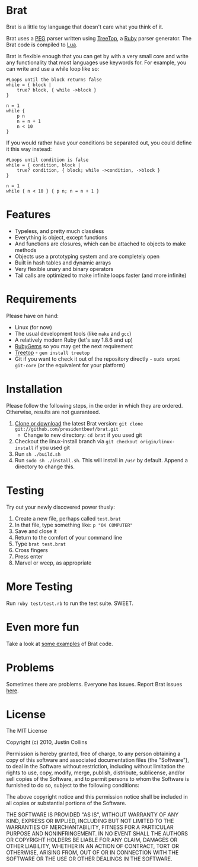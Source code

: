 # Brat

Brat is a little toy language that doesn't care what you think of it.

Brat uses a [PEG](http://en.wikipedia.org/wiki/Parsing_expression_grammar) parser written using [TreeTop](http://treetop.rubyforge.org/index.html), a [Ruby](http://ruby-lang.org) parser generator. The Brat code is compiled to [Lua](http://www.lua.org/).

Brat is flexible enough that you can get by with a very small core and write any functionality that most languages use keywords for. For example, you can write and use a while loop like so:

    #Loops until the block returns false
    while = { block |
        true? block, { while ->block }
    }

    n = 1
    while {
        p n
        n = n + 1
        n < 10
    }

If you would rather have your conditions be separated out, you could define it this way instead:

    #Loops until condition is false
    while = { condition, block |
        true? condition, { block; while ->condition, ->block }
    }   

    n = 1 
    while { n < 10 } { p n; n = n + 1 }


# Features

* Typeless, and pretty much classless
* Everything is object, except functions
* And functions are closures, which can be attached to objects to make methods
* Objects use a prototyping system and are completely open
* Built in hash tables and dynamic arrays
* Very flexible unary and binary operators
* Tail calls are optimized to make infinite loops faster (and more infinite)

# Requirements

Please have on hand:

* Linux (for now)
* The usual development tools (like `make` and `gcc`)
* A relatively modern Ruby (let's say 1.8.6 and up)
* [RubyGems](http://rubyforge.org/projects/rubygems/) so you may get the next requirement
* [Treetop](http://treetop.rubyforge.org/) - `gem install treetop`
* Git if you want to check it out of the repository directly - `sudo urpmi git-core` (or the equivalent for your platform)

# Installation

Please follow the following steps, in the order in which they are ordered. Otherwise, results are not guaranteed.

   1. [Clone or download](http://github.com/presidentbeef/brat/tree/linux-install) the latest Brat version: `git clone git://github.com/presidentbeef/brat.git`
      * Change to new directory: `cd brat` if you used git
   2. Checkout the linux-install branch via `git checkout origin/linux-install` if you used git
   3. Run `sh ./build.sh`
   4. Run `sudo sh ./install.sh`. This will install in `/usr` by default. Append a directory to change this.

# Testing

Try out your newly discovered power thusly:

   1. Create a new file, perhaps called `test.brat`
   2. In that file, type something like: `p "OK COMPUTER"`
   3. Save and close it
   4. Return to the comfort of your command line
   5. Type `brat test.brat`
   6. Cross fingers
   7. Press enter
   8. Marvel or weep, as appropriate 

# More Testing

Run `ruby test/test.rb` to run the test suite. SWEET.

# Even more fun

Take a look at [some examples](http://presidentbeef.github.com/brat/examples.html) of Brat code.

# Problems

Sometimes there are problems. Everyone has issues. Report Brat issues [here](http://github.com/presidentbeef/brat/issues).

# License

The MIT License

Copyright (c) 2010, Justin Collins

Permission is hereby granted, free of charge, to any person obtaining a copy
of this software and associated documentation files (the "Software"), to deal
in the Software without restriction, including without limitation the rights
to use, copy, modify, merge, publish, distribute, sublicense, and/or sell
copies of the Software, and to permit persons to whom the Software is
furnished to do so, subject to the following conditions:

The above copyright notice and this permission notice shall be included in
all copies or substantial portions of the Software.

THE SOFTWARE IS PROVIDED "AS IS", WITHOUT WARRANTY OF ANY KIND, EXPRESS OR
IMPLIED, INCLUDING BUT NOT LIMITED TO THE WARRANTIES OF MERCHANTABILITY,
FITNESS FOR A PARTICULAR PURPOSE AND NONINFRINGEMENT. IN NO EVENT SHALL THE
AUTHORS OR COPYRIGHT HOLDERS BE LIABLE FOR ANY CLAIM, DAMAGES OR OTHER
LIABILITY, WHETHER IN AN ACTION OF CONTRACT, TORT OR OTHERWISE, ARISING FROM,
OUT OF OR IN CONNECTION WITH THE SOFTWARE OR THE USE OR OTHER DEALINGS IN
THE SOFTWARE.


